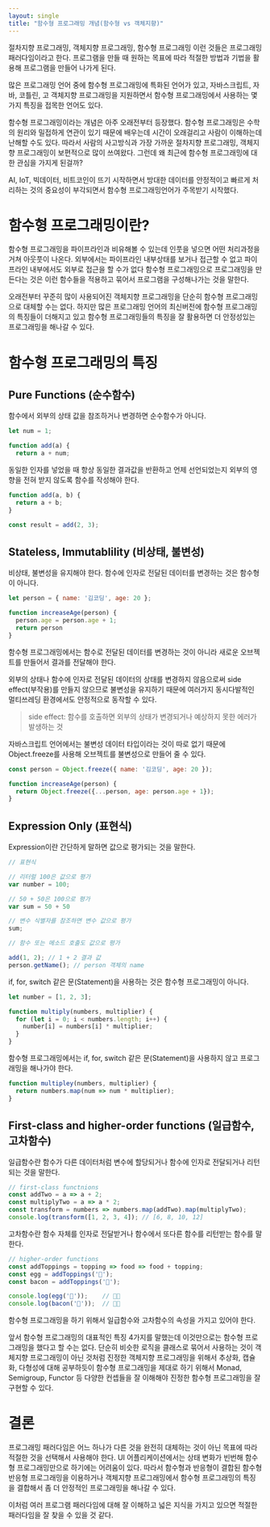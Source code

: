 ```yaml
---
layout: single
title: "함수형 프로그래밍 개념(함수형 vs 객체지향)"
---
```


절차지향 프로그래밍, 객체지향 프로그래밍, 함수형 프로그래밍 이런 것들은 프로그래밍 패러다임이라고 한다. 프로그램을 만들 때 원하는 목표에 따라 적절한 방법과 기법을 활용해 프로그램을 만들어 나가게 된다. 

많은 프로그래밍 언어 중에 함수형 프로그래밍에 특화된 언어가 있고, 자바스크립트, 자바, 코틀린, 고  객체지향 프로그래밍을 지원하면서 함수형 프로그래밍에서 사용하는 몇가지 특징을 접목한 언어도 있다.

함수형 프로그래밍이라는 개념은 아주 오래전부터 등장했다. 함수형 프로그래밍은 수학의 원리와 밀접하게 연관이 있기 때문에 배우는데 시간이 오래걸리고 사람이 이해하는데 난해할 수도 있다.
따라서 사람의 사고방식과 가장 가까운 절차지향 프로그래밍, 객체지향 프로그래밍이 보편적으로 많이 쓰여왔다. 
그런데 왜 최근에 함수형 프로그래밍에 대한 관심을 가지게 된걸까?

AI, IoT, 빅데이터, 비트코인이 뜨기 시작하면서 방대한 데이터를 안정적이고 빠르게 처리하는 것의 중요성이 부각되면서 함수형 프로그래밍언어가 주목받기 시작했다.

# 함수형 프로그래밍이란?
함수형 프로그래밍을 파이프라인과 비유해볼 수 있는데 인풋을 넣으면 어떤 처리과정을 거쳐 아웃풋이 나온다. 외부에서는 파이프라인 내부상태를 보거나 접근할 수 없고 파이프라인 내부에서도 외부로 접근을 할 수가 없다
함수형 프로그래밍으로 프로그래밍을 만든다는 것은 이런 함수들을 적용하고 묶어서 프로그램을 구성해나가는 것을 말한다.

오래전부터 꾸준히 많이 사용되어진 객체지향 프로그래밍을 단순히 함수형 프로그래밍으로 대체할 수는 없다. 
하지만 많은 프로그래밍 언어의 최신버전에 함수형 프로그래밍의 특징들이 더해지고 있고 함수형 프로그래밍들의 특징을 잘 활용하면 더 안정성있는 프로그래밍을 해나갈 수 있다.

# 함수형 프로그래밍의 특징
## Pure Functions (순수함수)
함수에서 외부의 상태 값을 참조하거나 변경하면 순수함수가 아니다.
```js
let num = 1;

function add(a) {
  return a + num;
```

동일한 인자를 넣었을 때 항상 동일한 결과값을 반환하고 언제 선언되었는지 외부의 영향을 전혀 받지 않도록 함수를 작성해야 한다.

```js
function add(a, b) {
  return a + b;
}

const result = add(2, 3);
```

## Stateless, Immutablility (비상태, 불변성)
비상태, 불변성을 유지해야 한다.
함수에 인자로 전달된 데이터를 변경하는 것은 함수형이 아니다.
```js
let person = { name: '김코딩', age: 20 };

function increaseAge(person) {
  person.age = person.age + 1;
  return person
}
```

함수형 프로그래밍에서는 함수로 전달된 데이터를 변경하는 것이 아니라 새로운 오브젝트를 만들어서 결과를 전달해야 한다. 

외부의 상태나 함수에 인자로 전달된 데이터의 상태를 변경하지 않음으로써 side effect(부작용)를 만들지 않으므로 불변성을 유지하기 때문에 여러가지 동시다발적인 멀티쓰레딩 환경에서도 안정적으로 동작할 수 있다. 

> side effect: 함수를 호출하면 외부의 상태가 변경되거나 예상하지 못한 에러가 발생하는 것

자바스크립트 언어에서는 불변성 데이터 타입이라는 것이 따로 없기 때문에 Object.freeze를 사용해 오브젝트를 불변성으로 만들어 줄 수 있다.

```js
const person = Object.freeze({ name: '김코딩', age: 20 });

function increaseAge(person) {
  return Object.freeze({...person, age: person.age + 1});
}
```

## Expression Only (표현식)
Expression이란 간단하게 말하면 값으로 평가되는 것을 말한다. 
```js
// 표현식

// 리터럴 100은 값으로 평가
var number = 100;

// 50 + 50은 100으로 평가
var sum = 50 + 50

// 변수 식별자를 참조하면 변수 값으로 평가
sum;

// 함수 또는 메소드 호출도 값으로 평가

add(1, 2); // 1 + 2 결과 값
person.getName(); // person 객체의 name 
```

if, for, switch 같은 문(Statement)을 사용하는 것은 함수형 프로그래밍이 아니다.
```js
let number = [1, 2, 3];

function multiply(numbers, multiplier) {
  for (let i = 0; i < numbers.length; i++) {
    number[i] = numbers[i] * multiplier;
  }
}
```

함수형 프로그래밍에서는 if, for, switch 같은 문(Statement)을 사용하지 않고 프로그래밍을 해나가야 한다.
```js
function multipley(numbers, multiplier) {
  return numbers.map(num => num * multiplier);
}
```
## First-class and higher-order functions (일급함수, 고차함수)
일급함수란 함수가 다른 데이터처럼 변수에 할당되거나 함수에 인자로 전달되거나 리턴되는 것을 말한다.

```js
// first-class functnions
const addTwo = a => a + 2;
const multiplyTwo = a => a * 2;
const transform = numbers => numbers.map(addTwo).map(multiplyTwo);
console.log(transform([1, 2, 3, 4]); // [6, 8, 10, 12]
```

 
고차함수란 함수 자체를 인자로 전달받거나 함수에서 또다른 함수를 리턴받는 함수를 말한다.

```js
// higher-order functions
const addToppings = topping => food => food + topping;
const egg = addToppings('🍳');
const bacon = addToppings('🥓');

console.log(egg('🍲'));    // 🍲🍳 
console.log(bacon('🥪'));  // 🥪🥓
```

함수형 프로그래밍을 하기 위해서 일급함수와 고차함수의 속성을 가지고 있어야 한다.

앞서 함수형 프로그래밍의 대표적인 특징 4가지를 말했는데 이것만으로는 함수형 프로그래밍을 했다고 할 수는 없다. 단순히 비슷한 로직을 클래스로 묶어서 사용하는 것이 객체지향 프로그래밍이 아닌 것처럼 진정한 객체지향 프로그래밍을 위해서 추상화, 캡슐화, 다형성에 대해 공부하듯이 함수형 프로그래밍을 제대로 하기 위해서 Monad, Semigroup, Functor 등 다양한 컨셉들을 잘 이해해야 진정한 함수형 프로그래밍을 잘 구현할 수 있다.

# 결론
프로그래밍 패러다임은 어느 하나가 다른 것을 완전히 대체하는 것이 아닌 목표에 따라 적절한 것을 선택해서 사용해야 한다. UI 어플리케이션에서는 상태 변화가 빈번해 함수형 프로그래밍만으로 하기에는 어려움이 있다. 따라서 함수형과 반응형이 결합된 함수형 반응형 프로그래밍을 이용하거나 객체지향 프로그래밍에서 함수형 프로그래밍의 특징을 결합해서 좀 더 안정적인 프로그래밍을 해나갈 수 있다.

이처럼 여러 프로그램 패러다임에 대해 잘 이해하고 넓은 지식을 가지고 있으면 적절한 패러다임을 잘 찾을 수 있을 것 같다. 
